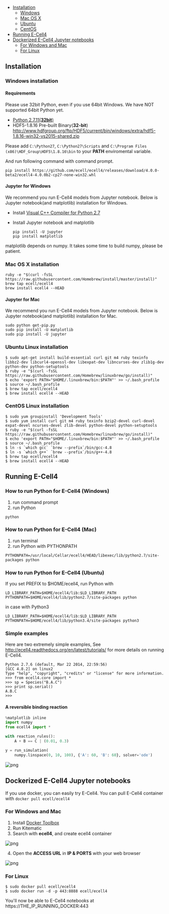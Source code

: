 - [Installation](#installation)
    - [Windows](#windows-installation)
    - [Mac OS X](#mac-os-x-installation)
    - [Ubuntu](#ubuntu-linux-installation)
    - [CentOS](#centos-linux-installation)
- [Running E-Cell4](#running-e-cell4)
- [Dockerized E-Cell4 Jupyter notebooks](#dockerized-e-cell4-jupyter-notebooks)
    - [For Windows and Mac](#for-windows-and-mac)
    - [For Linux](#for-linux)

Installation
------------

### Windows installation

#### Requirements

Please use 32bit Python, even if you use 64bit Windows.
We have NOT supported 64bit Python yet.

- [Python 2.7.11(**32bit**)](https://www.python.org/ftp/python/2.7.11/python-2.7.11.msi)
- HDF5-1.8.16 Pre-built Binary(**32-bit**) http://www.hdfgroup.org/ftp/HDF5/current/bin/windows/extra/hdf5-1.8.16-win32-vs2015-shared.zip

Please add `C:\Python27`, `C:\Python27\Scripts` and `C:\Program Files (x86)\HDF_Group\HDF5\1.8.16\bin` to your **PATH** enviromental variable.

And run following command with command prompt.
```
pip install https://github.com/ecell/ecell4/releases/download/4.0.0-beta2/ecell4-4.0.0b2-cp27-none-win32.whl
```

#### Jupyter for Windows
We recommend you run E-Cell4 models from Jupyter notebook.
Below is Jupyter notebook(and matplotlib) installation for Windows.

- Install [Visual C++ Compiler for Python 2.7](http://www.microsoft.com/en-us/download/details.aspx?id=44266)
- Install Jupyter notebook and matplotlib

  ```
  pip install -U jupyter
  pip install matplotlib
  ```

matplotlib depends on numpy. It takes some time to build numpy, please be patient.

### Mac OS X installation

```shell
ruby -e "$(curl -fsSL https://raw.githubusercontent.com/Homebrew/install/master/install)"
brew tap ecell/ecell4
brew install ecell4 --HEAD
```

#### Jupyter for Mac
We recommend you run E-Cell4 models from Jupyter notebook.
Below is Jupyter notebook(and matplotlib) installation for Mac.

```shell
sudo python get-pip.py
sudo pip install -U matplotlib
sudo pip install -U jupyter
```

### Ubuntu Linux installation

```shell
$ sudo apt-get install build-essential curl git m4 ruby texinfo libbz2-dev libcurl4-openssl-dev libexpat-dev libncurses-dev zlib1g-dev python-dev python-setuptools
$ ruby -e "$(curl -fsSL https://raw.githubusercontent.com/Homebrew/linuxbrew/go/install)"
$ echo 'export PATH="$HOME/.linuxbrew/bin:$PATH"' >> ~/.bash_profile
$ source ~/.bash_profile
$ brew tap ecell/ecell4
$ brew install ecell4 --HEAD
```

### CentOS Linux installation

```shell
$ sudo yum groupinstall 'Development Tools'
$ sudo yum install curl git m4 ruby texinfo bzip2-devel curl-devel expat-devel ncurses-devel zlib-devel python-devel python-setuptools
$ ruby -e "$(curl -fsSL https://raw.githubusercontent.com/Homebrew/linuxbrew/go/install)"
$ echo 'export PATH="$HOME/.linuxbrew/bin:$PATH"' >> ~/.bash_profile
$ source ~/.bash_profile
$ ln -s `which gcc` `brew --prefix`/bin/gcc-4.8
$ ln -s `which g++` `brew --prefix`/bin/g++-4.8
$ brew tap ecell/ecell4
$ brew install ecell4 --HEAD
```

Running E-Cell4
---------------

### How to run Python for E-Cell4 (Windows)
1. run command prompt
2. run Python
  ```
  python
  ```

### How to run Python for E-Cell4 (Mac)
1. run terminal
2. run Python with PYTHONPATH
  ```
  PYTHONPATH=/usr/local/Cellar/ecell4/HEAD/libexec/lib/python2.7/site-packages python
  ```

### How to run Python for E-Cell4 (Ubuntu)

If you set PREFIX to $HOME/ecell4, run Python with
```
LD_LIBRARY_PATH=$HOME/ecell4/lib:$LD_LIBRARY_PATH PYTHONPATH=$HOME/ecell4/lib/python2.7/site-packages python
```
in case with Python3
```
LD_LIBRARY_PATH=$HOME/ecell4/lib:$LD_LIBRARY_PATH PYTHONPATH=$HOME/ecell4/lib/python3.4/site-packages python3
```

### Simple examples

Here are two extremely simple examples, See http://ecell4.readthedocs.org/en/latest/tutorials/ for more details on running E-Cell4.

```
Python 2.7.6 (default, Mar 22 2014, 22:59:56)
[GCC 4.8.2] on linux2
Type "help", "copyright", "credits" or "license" for more information.
>>> from ecell4.core import *
>>> sp = Species("B.A.C")
>>> print sp.serial()
A.B.C
>>>
```

#### A reversible binding reaction

```python
%matplotlib inline
import numpy
from ecell4 import *

with reaction_rules():
    A + B == C | (0.01, 0.3)

y = run_simulation(
    numpy.linspace(0, 10, 100), {'A': 60, 'B': 60}, solver='ode')
```

![png](https://raw.githubusercontent.com/ecell/ecell4/master/docs/output_7_0.png)


Dockerized E-Cell4 Jupyter notebooks
------------------------------------

If you use docker, you can easily try E-Cell4.
You can pull E-Cell4 container with `docker pull ecell/ecell4`

### For Windows and Mac

1. Install [Docker Toolbox](https://www.docker.com/toolbox)
2. Run Kitematic
3. Search with **ecell4**, and create ecell4 container

  ![png](https://raw.githubusercontent.com/ecell/ecell4/master/docs/kitematic1.png)

4. Open the **ACCESS URL** in **IP & PORTS** with your web browser

  ![png](https://raw.githubusercontent.com/ecell/ecell4/master/docs/kitematic2.png)

### For Linux

```shell
$ sudo docker pull ecell/ecell4
$ sudo docker run -d -p 443:8888 ecell/ecell4
```

You'll now be able to E-Cell4 notebooks at https://THE_IP_RUNNING_DOCKER:443
